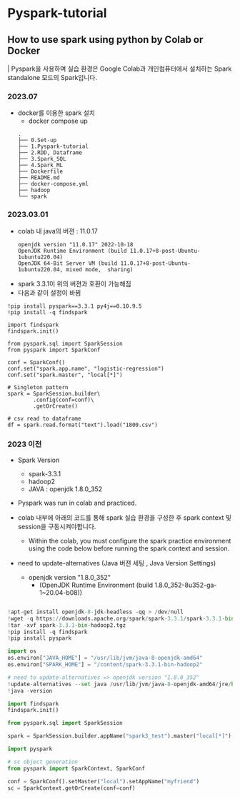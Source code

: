 # Pyspark-tutorial

## How to use spark using python by Colab or Docker
| Pyspark을 사용하며 실습 환경은 Google Colab과 개인컴퓨터에서 설치하는 Spark standalone 모드의 Spark입니다.

### 2023.07
- docker를 이용한 spark 설치
  - docker compose up
  ```
  .
  ├── 0.Set-up
  ├── 1.Pyspark-tutorial
  ├── 2.RDD, Dataframe
  ├── 3.Spark_SQL
  ├── 4.Spark_ML
  ├── Dockerfile
  ├── README.md
  ├── docker-compose.yml
  ├── hadoop
  └── spark
  
  ```

### 2023.03.01
- colab 내 java의 버젼 : 11.0.17 
  ```
  openjdk version "11.0.17" 2022-10-18
  OpenJDK Runtime Environment (build 11.0.17+8-post-Ubuntu-1ubuntu220.04)
  OpenJDK 64-Bit Server VM (build 11.0.17+8-post-Ubuntu-1ubuntu220.04, mixed mode,  sharing)
  ```
- spark 3.3.1이 위의 버젼과 호환이 가능해짐
- 다음과 같이 설정이 바뀜
```
!pip install pyspark==3.3.1 py4j==0.10.9.5 
!pip install -q findspark

import findspark
findspark.init()

from pyspark.sql import SparkSession
from pyspark import SparkConf

conf = SparkConf()
conf.set("spark.app.name", "logistic-regression")
conf.set("spark.master", "local[*]")

# Singleton pattern
spark = SparkSession.builder\
        .config(conf=conf)\
        .getOrCreate()

# csv read to dataframe
df = spark.read.format("text").load("1800.csv")
```

### 2023 이전 

- Spark Version
  - spark-3.3.1
  - hadoop2
  - JAVA : openjdk 1.8.0_352

- Pyspark was run in colab and practiced.

- colab 내부에 아래의 코드를 통해 spark 실습 환경을 구성한 후 spark context 및 session을 구동시켜야합니다.
  - Within the colab, you must configure the spark practice environment using the code below before running the spark context and session.
  
- need to update-alternatives (Java 버젼 세팅 , Java Version Settings)
  - openjdk version "1.8.0_352"
    - (OpenJDK Runtime Environment (build 1.8.0_352-8u352-ga-1~20.04-b08))
    
```python

!apt-get install openjdk-8-jdk-headless -qq > /dev/null
!wget -q https://downloads.apache.org/spark/spark-3.3.1/spark-3.3.1-bin-hadoop2.tgz
!tar -xvf spark-3.3.1-bin-hadoop2.tgz
!pip install -q findspark
!pip install pyspark

import os
os.environ["JAVA_HOME"] = "/usr/lib/jvm/java-8-openjdk-amd64"
os.environ["SPARK_HOME"] = "/content/spark-3.3.1-bin-hadoop2"

# need to update-alternatives => openjdk version "1.8.0_352"
!update-alternatives --set java /usr/lib/jvm/java-8-openjdk-amd64/jre/bin/java
!java -version

import findspark
findspark.init()

from pyspark.sql import SparkSession

spark = SparkSession.builder.appName("spark3_test").master("local[*]").getOrCreate()

import pyspark

# sc object generation
from pyspark import SparkContext, SparkConf

conf = SparkConf().setMaster("local").setAppName("myfriend")
sc = SparkContext.getOrCreate(conf=conf)


```


